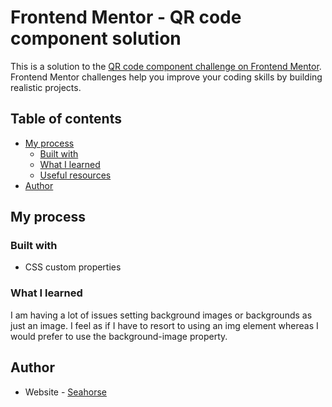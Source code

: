 # Frontend Mentor - QR code component solution

This is a solution to the [QR code component challenge on Frontend Mentor](https://www.frontendmentor.io/challenges/qr-code-component-iux_sIO_H). Frontend Mentor challenges help you improve your coding skills by building realistic projects. 

## Table of contents

- [My process](#my-process)
  - [Built with](#built-with)
  - [What I learned](#what-i-learned)
  - [Useful resources](#useful-resources)
- [Author](#author)

## My process

### Built with

- CSS custom properties

### What I learned

I am having a lot of issues setting background images or backgrounds as just an image. I feel as if I have to resort to using an img element whereas I would prefer to use the background-image property.

## Author

- Website - [Seahorse](https://github.com/Seahorse1294)
